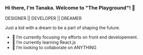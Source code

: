 ### Hi there, I'm Tanaka. Welcome to "The Playground"! 👋

DESIGNER || DEVELOPER || DREAMER

Just a kid with a dream to be a part of shaping the future. 
- 🔭 I’m currently focusing my efforts on front end developement.
- 🌱 I’m currently learning React.js
- 👯 I’m looking to collaborate on ANYTHING


